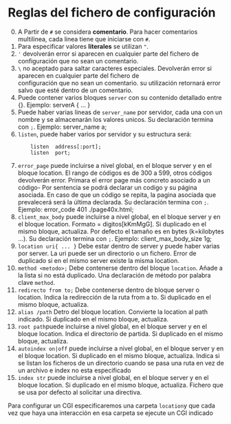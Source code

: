 # Reglas del fichero de configuración

0. A Partir de `#` se considera **comentario**. Para hacer comentarios multilinea, cada linea tiene que iniciarse con `#`.</br>
1. Para especificar valores **literales** se utilizan `"`.
2. `'` devolverán error si aparecen en cualquier parte del fichero de configuración que no sean un comentario. 
3. `\` no aceptado para saltar caracteres especiales. Devolverán error si aparecen en cualquier parte del fichero de </br>
    configuración que no sean un comentario. su utilización retornará error salvo que esté dentro de un comentario.
1. Puede contener varios bloques `server` con su contenido detallado entre {}. Ejemplo: serverA { ... }
2. Puede haber varias lineas de `server_name` por servidor, cada una con un nombre y se almacenarán los valores unicos. Su declaración termina con `;`. Ejemplo: server_name a;
3. `listen`, puede haber varios por servidor y su estructura será: </br>
	```
		listen  address[:port];
       	listen	port;
	```
4. `error_page` puede incluirse a nivel global, en el bloque server y en el bloque location. El rango de códigos
	es de 300 a 599, otros códigos devolverán error. Primara el error page más concreto asociado a un código- Por sentencia se podrá declarar un codigo y su página asociada. En caso de que un código se repita, la pagina asociada que prevalecerá será la última declarada. Su declaración termina con `;`.
	 Ejemplo: error_code 401 ./page40x.html;
5.	`client_max_body`  puede incluirse a nivel global, en el bloque server y en el bloque location.
	Formato = digitos[kKmMgG]. Si duplicado en el mismo bloque, actualiza. 
	Por defecto el tamaño es en bytes (k=kilobytes ...). 
	Su declaración termina con `;`. Ejemplo: client_max_body_size 1g;
6.	`location uri{ ... }` Debe estar dentro de server y puede haber varias por server. La uri puede ser
	un directorio o un fichero. Error de duplicado si en el mismo server existe la misma location.
7.	`method <metodo>;` Debe contenerse dentro del bloque `location`. Añade a la lista si no está duplicado.
	Una declaración de método por palabra clave `method`.
8.	`redirecto from to;` Debe contenerse dentro de bloque server o location. Indica la redirección de la ruta from a to.
	Si duplicado en el mismo bloque, actualiza.
9.	`alias /path` Detro del bloque location. Convierte la location al path indicado. Si duplicado en el mismo bloque, actualiza.
10.	`root path`puede incluirse a nivel global, en el bloque server y en el bloque location. 
	Indica el directorio de partida. Si duplicado en el mismo bloque, actualiza.
11.	`autoindex on|off` puede incluirse a nivel global, en el bloque server y en el bloque location. Si duplicado en el mismo bloque, actualiza.
	Indica si se listan los ficheros de un directorio cuando se pasa una ruta en vez
	de un archivo e index no esta especificado
12. `index str` puede incluirse a nivel global, en el bloque server y en el bloque location. Si duplicado en el mismo bloque, actualiza.
	 Fichero que se usa por defecto al solicitar una directiva.

Para configurar un CGI especificaremos una carpeta `location`y que cada vez que haya una interacción en esa carpeta
se ejecute un CGI indicado